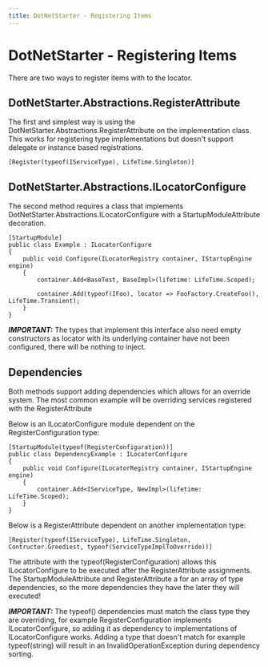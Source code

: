 ```yaml
---
title: DotNetStarter - Registering Items
---
```

# DotNetStarter - Registering Items

There are two ways to register items with to the locator.

## DotNetStarter.Abstractions.RegisterAttribute
The first and simplest way is using the DotNetStarter.Abstractions.RegisterAttribute on the implementation class.
This works for registering type implementations but doesn't support delegate or instance based registrations.

```
[Register(typeof(IServiceType), LifeTime.Singleton)]
```

## DotNetStarter.Abstractions.ILocatorConfigure
The second method requires a class that implements DotNetStarter.Abstractions.ILocatorConfigure with a StartupModuleAttribute decoration.
```
[StartupModule]
public class Example : ILocatorConfigure
{
    public void Configure(ILocatorRegistry container, IStartupEngine engine)
    {
        container.Add<BaseTest, BaseImpl>(lifetime: LifeTime.Scoped);

        container.Add(typeof(IFoo), locator => FooFactory.CreateFoo(), LifeTime.Transient);
    }
}
```
***IMPORTANT:*** The types that implement this interface also need empty constructors as locator with its underlying container have not been configured, there will be nothing to inject.

## Dependencies
Both methods support adding dependencies which allows for an override system. The most common example will be overriding services registered with the RegisterAttribute

Below is an ILocatorConfigure module dependent on the RegisterConfiguration type:
```
[StartupModule(typeof(RegisterConfiguration))]
public class DependencyExample : ILocatorConfigure
{
    public void Configure(ILocatorRegistry container, IStartupEngine engine)
    {
        container.Add<IServiceType, NewImpl>(lifetime: LifeTime.Scoped);
    }
}
```
Below is a RegisterAttribute dependent on another implementation type:
```
[Register(typeof(IServiceType), LifeTime.Singleton, Contructor.Greediest, typeof(ServiceTypeImplToOverride))]
```

The attribute with the typeof(RegisterConfiguration) allows this ILocatorConfigure to be executed after the RegisterAttribute assignments. 
The StartupModuleAttribute and RegisterAttribute a for an array of type dependencies, so the more dependencies they have the later they will executed! 

***IMPORTANT:*** The typeof() dependencies must match the class type they are overriding, for example RegisterConfiguration implements ILocatorConfigure,
 so adding it as dependency to implementations of ILocatorConfigure works.
Adding a type that doesn't match for example typeof(string) will result in an InvalidOperationException during dependency sorting.
